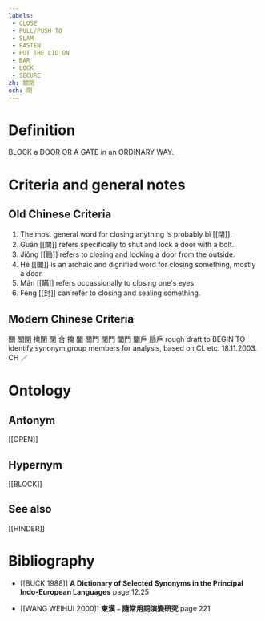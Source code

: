 ```yaml
---
labels: 
 - CLOSE
 - PULL/PUSH TO
 - SLAM
 - FASTEN
 - PUT THE LID ON
 - BAR
 - LOCK
 - SECURE
zh: 關閉
och: 閉
---
```


# Definition
BLOCK a DOOR OR A GATE in an ORDINARY WAY.
# Criteria and general notes
## Old Chinese Criteria
1. The most general word for closing anything is probably bì [[閉]].
2. Guān [[關]] refers specifically to shut and lock a door with a bolt.
3. Jiǒng [[扃]] refers to closing and locking a door from the outside.
4. Hé [[闔]] is an archaic and dignified word for closing something, mostly a door.
5. Mán [[瞞]] refers occassionally to closing one's eyes.
6. Fēng [[封]] can refer to closing and sealing something.
## Modern Chinese Criteria
關
關閉
掩閉
閉
合
掩
闔
關門
閉門
闔門
闔戶
扃戶
rough draft to BEGIN TO identify synonym group members for analysis, based on CL etc. 18.11.2003. CH ／
# Ontology

## Antonym
[[OPEN]]
## Hypernym
[[BLOCK]]
## See also
[[HINDER]]
# Bibliography
- [[BUCK 1988]]
**A Dictionary of Selected Synonyms in the Principal Indo-European Languages** page 12.25

- [[WANG WEIHUI 2000]]
**東漢﹣隨常用詞演變研究** page 221
